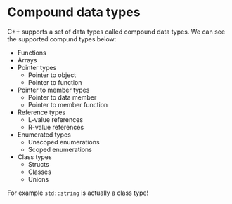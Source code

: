 # Compound data types

C++ supports a set of data types called compound data types. We can see the supported compund types below:

- Functions
- Arrays
- Pointer types
  - Pointer to object
  - Pointer to function
- Pointer to member types
  - Pointer to data member
  - Pointer to member function
- Reference types
  - L-value references
  - R-value references
- Enumerated types
  - Unscoped enumerations
  - Scoped enumerations
- Class types
  - Structs
  - Classes
  - Unions

For example `std::string` is actually a class type!